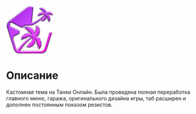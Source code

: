 <img src="https://github.com/Indifferental/Retrospective/blob/main/source/logo.png?raw=true" alt="logo" style="width: 128px;"/>

# Описание
Кастомная тема на Танки Онлайн. Была проведена полная переработка главного меню, гаража, оригинального дизайна игры, таб расширен и дополнен постоянным показом резистов.
